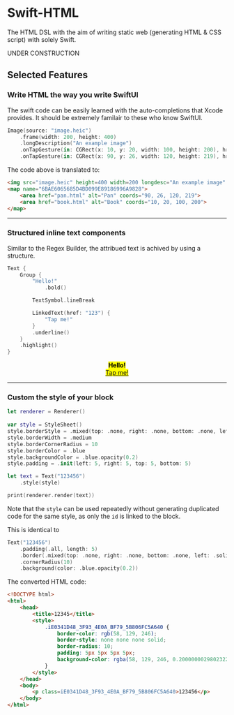 # Swift-HTML
The HTML DSL with the aim of writing static web (generating HTML &amp; CSS script) with solely Swift.

UNDER CONSTRUCTION

## Selected Features

### Write HTML the way you write SwiftUI

The swift code can be easily learned with the auto-completions that Xcode provides. It should be extremely familair to these who know SwiftUI.
```Swift
Image(source: "image.heic")
    .frame(width: 200, height: 400)
    .longDescription("An example image")
    .onTapGesture(in: CGRect(x: 10, y: 20, width: 100, height: 200), href: "book.html", alternativeText: "Book")
    .onTapGesture(in: CGRect(x: 90, y: 26, width: 120, height: 219), href: "pan.html",  alternativeText: "Pan")
```
The code above is translated to:
```HTML
<img src="image.heic" height=400 width=200 longdesc="An example image" usemap="#6BAE6065685D4BD099E89186996A9828">
<map name="6BAE6065685D4BD099E89186996A9828">
    <area href="pan.html" alt="Pan" coords="90, 26, 120, 219">
    <area href="book.html" alt="Book" coords="10, 20, 100, 200">
</map>
```

---

### Structured inline text components

Similar to the Regex Builder, the attribued text is achived by using a structure.
```swift
Text {
    Group {
        "Hello!"
            .bold()

        TextSymbol.lineBreak

        LinkedText(href: "123") {
            "Tap me!"
        }
        .underline()
    }
    .highlight()
}
``` 

<p align="center">
    <mark>
        <b>Hello!</b>
        <br>
        <u><a href="123">Tap me!</a></u>
    </mark>
</p>


---

### Custom the style of your block

```swift
let renderer = Renderer()
        
var style = StyleSheet()
style.borderStyle = .mixed(top: .none, right: .none, bottom: .none, left: .solid)
style.borderWidth = .medium
style.borderCornerRadius = 10
style.borderColor = .blue
style.backgroundColor = .blue.opacity(0.2)
style.padding = .init(left: 5, right: 5, top: 5, bottom: 5)

let text = Text("123456")
    .style(style)

print(renderer.render(text))
```
Note that the `style` can be used repeatedly without generating duplicated code for the same style, as only the `id` is linked to the block.

This is identical to 
```Swift
Text("123456")
    .padding(.all, length: 5)
    .border(.mixed(top: .none, right: .none, bottom: .none, left: .solid), color: .blue, width: .medium)
    .cornerRadius(10)
    .background(color: .blue.opacity(0.2))
```

The converted HTML code:
```HTML
<!DOCTYPE html>
<html>
    <head>
        <title>12345</title>
        <style>
            .iE0341D48_3F93_4E0A_BF79_5B806FC5A640 {
                border-color: rgb(58, 129, 246);
                border-style: none none none solid;
                border-radius: 10;
                padding: 5px 5px 5px 5px;
                background-color: rgba(58, 129, 246, 0.20000000298023224);
            }
        </style>
    </head>
    <body>
        <p class=iE0341D48_3F93_4E0A_BF79_5B806FC5A640>123456</p>
    </body>
</html>
```
